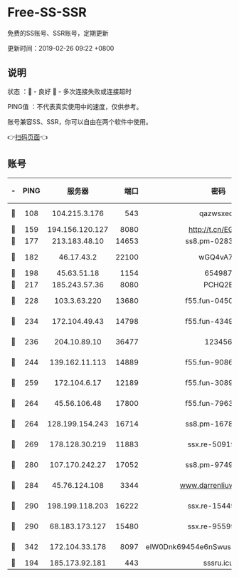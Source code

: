 # Free-SS-SSR

免费的SS账号、SSR账号，定期更新

更新时间：2019-02-26 09:22 +0800

## 说明

状态     ：🙂 - 良好 🙁 - 多次连接失败或连接超时

PING值   ：不代表真实使用中的速度，仅供参考。

账号兼容SS、SSR，你可以自由在两个软件中使用。

👉[扫码页面](https://liesauer.github.io/free-ss-ssr.github.io/)👈

## 账号

|-|PING|服务器|端口|密码|加密方式|区域|
|:----:|:----:|:-----:|-----:|:----:|:----:|:----:|
|🙂|108|104.215.3.176|543|qazwsxedc|aes-256-gcm|JP|
|🙂|159|194.156.120.127|8080|http://t.cn/EGJIyrl|rc4-md5|RU|
|🙂|177|213.183.48.10|14653|ss8.pm-02834105|rc4-md5|RU|
|🙂|182|46.17.43.2|22100|wGQ4vA7D|aes-256-gcm|RU|
|🙂|198|45.63.51.18|1154|654987|chacha20|US|
|🙂|217|185.243.57.36|8080|PCHQ2E|rc4-md5|US|
|🙂|228|103.3.63.220|13680|f55.fun-04505509|aes-256-cfb|SG|
|🙂|234|172.104.49.43|14798|f55.fun-43493243|aes-256-cfb|SG|
|🙂|236|204.10.89.10|36477|123456|aes-256-cfb|US|
|🙂|244|139.162.11.113|14889|f55.fun-90867001|aes-256-cfb|SG|
|🙂|259|172.104.6.17|12189|f55.fun-30895721|aes-256-cfb|US|
|🙂|264|45.56.106.48|17800|f55.fun-79636491|aes-256-cfb|US|
|🙂|264|128.199.154.243|16714|ss8.pm-16780170|aes-256-cfb|SG|
|🙂|269|178.128.30.219|11883|ssx.re-50919809|aes-256-cfb|SG|
|🙂|280|107.170.242.27|17052|ss8.pm-97495398|aes-256-cfb|US|
|🙂|284|45.76.124.108|3344|www.darrenliuwei.com|aes-256-cfb|AU|
|🙂|290|198.199.118.203|16222|ssx.re-15449751|aes-256-cfb|US|
|🙂|290|68.183.173.127|15480|ssx.re-95599154|aes-256-cfb|US|
|🙂|342|172.104.33.178|8097|eIW0Dnk69454e6nSwuspv9DmS201tQ0D|aes-256-cfb|SG|
|🙂|194|185.173.92.181|443|sssru.icu|rc4-md5|RU|
